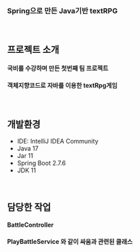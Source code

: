### Spring으로 만든 Java기반 textRPG
<br>

## 프로젝트 소개
#### 국비를 수강하며 만든 첫번째 팀 프로젝트
#### 객체지향코드로 자바를 이용한 textRpg게임
<br>

## 개발환경
* IDE: IntelliJ IDEA Community
* Java 17
* Jar 11
* Spring Boot 2.7.6
* JDK 11
<br>

## 담당한 작업

#### BattleController
#### PlayBattleService 와 같이 싸움과 관련된 클래스
